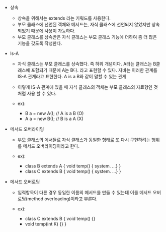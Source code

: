 - 상속
	- 상속을 위해서는 extends 라는 키워드를 사용한다.
	- 부모 클래스에 선언된 객체와 메서드는, 자식 클래스에 선언되지 않았지만 상속되었기 때문에 사용이 가능하다.
	- 부모 클래스를 상속받은 자식 클래스는 부모 클래스 기능에 더하여 좀 더 많은 기능을 갖도록 작성한다.


- Is-A
	- 자식 클래스는 부모 클래스를 상속했다. 즉 하위 개념이다. A라는 클래스는 B클래스에 포함되기 때문에 A는 B다. 라고 표현할 수 있다. 자바는 이러한 관계를 IS-A 관계라고 표현한다. A is a B와 같이 말할 수 있는 관계
	- 이렇게 IS-A 관계에 있을 때 자식 클래스의 객체는 부모 클래스의 자료형인 것 처럼 사용 할 수 있다.

	- ex):
		- B a = new A(); // A is a B (O)
		- A a = new B(); // B is a A (X)

- 메서드 오버라이딩
	- 부모 클래스의 메서들르 자식 클래스가 동일한 형태로 또 다시 구현하려는 행위를 메서드 오버라이딩이라고 한다.
	

	- ex):
		- class B extends A { void temp() { system. ...} }
		- class C extends B { void temp() { system. ...} }


- 메서드 오버로딩
	- 입력항목이 다른 경우 동일한 이름의 메서드를 만들 수 있는데 이를 메서드 오버로딩(method overloading)이라고 부른다.

	- ex):
		- class C extends B { void temp() {} 
		- void temp(int K) {} }
